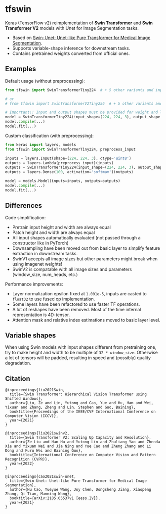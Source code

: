 # tfswin

Keras (TensorFlow v2) reimplementation of **Swin Transformer** and **Swin Transformer V2** models with Unet for Image Segmentation tasks.

+ Based on [Swin-Unet: Unet-like Pure Transformer for
Medical Image Segmentation](https://arxiv.org/pdf/2105.05537.pdf).
+ Supports variable-shape inference for downstream tasks.
+ Contains pretrained weights converted from official ones.

## Examples

Default usage (without preprocessing):

```python
from tfswin import SwinTransformerTiny224  # + 5 other variants and input preprocessing

# or 
# from tfswin import SwinTransformerV2Tiny256  # + 5 other variants and input preprocessing

# Important!! Input and output shapes must be provided for weight and layer calculations
model = SwinTransformerTiny224(input_shape=(224, 224, 3), output_shape = (224,224,1))  # by default will download imagenet[21k]-pretrained weights
model.compile(...)
model.fit(...)
```

Custom classification (with preprocessing):

```python
from keras import layers, models
from tfswin import SwinTransformerTiny224, preprocess_input

inputs = layers.Input(shape=(224, 224, 3), dtype='uint8')
outputs = layers.Lambda(preprocess_input)(inputs)
outputs = SwinTransformerTiny224(input_shape=(224, 224, 3), output_shape = (224,224,1))(outputs)
outputs = layers.Dense(100, activation='softmax')(outputs)

model = models.Model(inputs=inputs, outputs=outputs)
model.compile(...)
model.fit(...)
```

## Differences

Code simplification:

- Pretrain input height and width are always equal
- Patch height and width are always equal
- All input shapes automatically evaluated (not passed through a constructor like in PyTorch)
- Downsampling have been moved out from basic layer to simplify feature extraction in downstream tasks.
- SwinV1 accepts all image sizes but other parameters might break when using imagenet weights!
- SwinV2 is compatable with all image sizes and parameters (window_size, num_heads, etc.)

Performance improvements:

- Layer normalization epsilon fixed at `1.001e-5`, inputs are casted to `float32` to use fused op implementation.
- Some layers have been refactored to use faster TF operations.
- A lot of reshapes have been removed. Most of the time internal representation is 4D-tensor.
- Attention mask and relative index estimations moved to basic layer level.

## Variable shapes

When using Swin models with input shapes different from pretraining one, try to make height and width to be multiple
of `32 * window_size`. Otherwise a lot of tensors will be padded, resulting in speed and (possibly) quality degradation.



## Citation

```
@inproceedings{liu2021Swin,
  title={Swin Transformer: Hierarchical Vision Transformer using Shifted Windows},
  author={Liu, Ze and Lin, Yutong and Cao, Yue and Hu, Han and Wei, Yixuan and Zhang, Zheng and Lin, Stephen and Guo, Baining},
  booktitle={Proceedings of the IEEE/CVF International Conference on Computer Vision (ICCV)},
  year={2021}
}
```

```
@inproceedings{liu2021swinv2,
  title={Swin Transformer V2: Scaling Up Capacity and Resolution}, 
  author={Ze Liu and Han Hu and Yutong Lin and Zhuliang Yao and Zhenda Xie and Yixuan Wei and Jia Ning and Yue Cao and Zheng Zhang and Li Dong and Furu Wei and Baining Guo},
  booktitle={International Conference on Computer Vision and Pattern Recognition (CVPR)},
  year={2022}
}
```

```
@inproceedings{cao2021swin-unet,
  title={Swin-Unet: Unet-like Pure Transformer for Medical Image Segmentation}, 
  author={Hu Cao, Yueyue Wang, Joy Chen, Dongsheng Jiang, Xiaopeng Zhang, Qi Tian, Manning Wang},
  booktitle={arXiv:2105.05537v1 [eess.IV]},
  year={2021}
}
```
